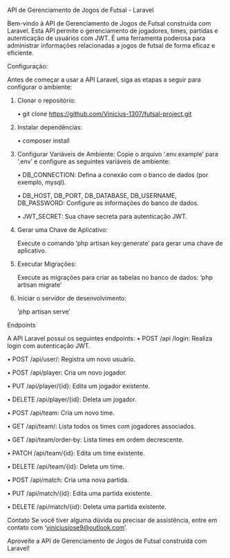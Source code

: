 API de Gerenciamento de Jogos de Futsal - Laravel

Bem-vindo à API de Gerenciamento de Jogos de Futsal construída com Laravel. Esta API permite o gerenciamento de jogadores, times, partidas e autenticação de usuários com JWT. É uma ferramenta poderosa para administrar informações relacionadas a jogos de futsal de forma eficaz e eficiente.

Configuração:

Antes de começar a usar a API Laravel, siga as etapas a seguir para configurar o ambiente:

1.	Clonar o repositório:

    •	git clone https://github.com/Vinicius-1307/futsal-project.git

2.	Instalar dependências:	

    •	composer install

3.	Configurar Variáveis de Ambiente:
Copie o arquivo ‘.env.example’ para ‘.env’ e configure as seguintes variáveis de ambiente:

    •	DB_CONNECTION: Defina a conexão com o banco de dados (por exemplo, mysql).
  	
    •	DB_HOST, DB_PORT, DB_DATABASE, DB_USERNAME, DB_PASSWORD: Configure as informações do banco de dados.
  	
    •	JWT_SECRET: Sua chave secreta para autenticação JWT.

5.	Gerar uma Chave de Aplicativo:
   
    Execute o comando ‘php artisan key:generate’ para gerar uma chave de aplicativo.

6.	Executar Migrações:

    Execute as migrações para criar as tabelas no banco de dados:
    ‘php artisan migrate’

7.	Iniciar o servidor de desenvolvimento:

    ‘php artisan serve’

Endpoints

A API Laravel possui os seguintes endpoints: 
•	POST /api /login: Realiza login com autenticação JWT.

•	POST /api/user/: Registra um novo usuário.

•	POST /api/player: Cria um novo jogador.

•	PUT /api/player/{id}: Edita um jogador existente.

•	DELETE /api/player/{id}: Deleta um jogador.

•	POST /api/team: Cria um novo time.

•	GET /api/team/: Lista todos os times com jogadores associados.

•	GET /api/team/order-by: Lista times em ordem decrescente.

•	PATCH /api/team/{id}: Edita um time existente.

•	DELETE /api/team/{id}: Deleta um time.

•	POST /api/match: Cria uma nova partida.

•	PUT /api/match/{id}: Edita uma partida existente.

•	DELETE /api/match/{id}: Deleta uma partida existente.

Contato
Se você tiver alguma dúvida ou precisar de assistência, entre em contato com ‘viniciusjose9@outlook.com’.

Aproveite a API de Gerenciamento de Jogos de Futsal construída com Laravel!	

	
